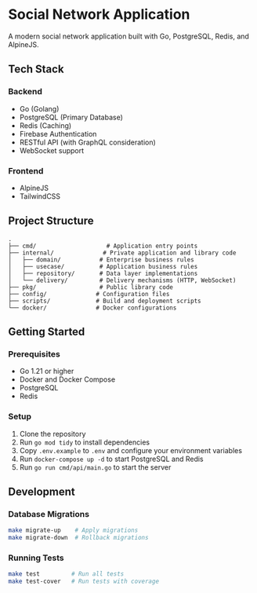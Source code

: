 # Social Network Application

A modern social network application built with Go, PostgreSQL, Redis, and AlpineJS.

## Tech Stack

### Backend
- Go (Golang)
- PostgreSQL (Primary Database)
- Redis (Caching)
- Firebase Authentication
- RESTful API (with GraphQL consideration)
- WebSocket support

### Frontend
- AlpineJS
- TailwindCSS

## Project Structure
```
.
├── cmd/                    # Application entry points
├── internal/              # Private application and library code
│   ├── domain/           # Enterprise business rules
│   ├── usecase/          # Application business rules
│   ├── repository/       # Data layer implementations
│   └── delivery/         # Delivery mechanisms (HTTP, WebSocket)
├── pkg/                  # Public library code
├── config/              # Configuration files
├── scripts/             # Build and deployment scripts
└── docker/              # Docker configurations
```

## Getting Started

### Prerequisites
- Go 1.21 or higher
- Docker and Docker Compose
- PostgreSQL
- Redis

### Setup
1. Clone the repository
2. Run `go mod tidy` to install dependencies
3. Copy `.env.example` to `.env` and configure your environment variables
4. Run `docker-compose up -d` to start PostgreSQL and Redis
5. Run `go run cmd/api/main.go` to start the server

## Development

### Database Migrations
```bash
make migrate-up    # Apply migrations
make migrate-down  # Rollback migrations
```

### Running Tests
```bash
make test         # Run all tests
make test-cover   # Run tests with coverage
```
